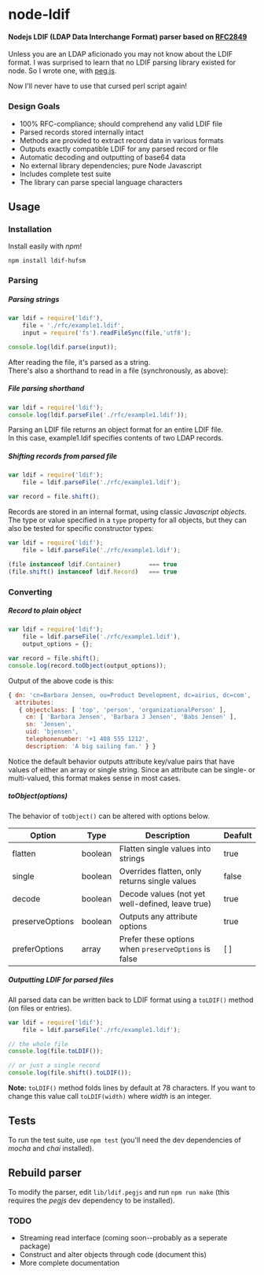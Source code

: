 # node-ldif
#### Nodejs LDIF (LDAP Data Interchange Format) parser based on [RFC2849](https://github.com/tapmodo/node-ldif/tree/master/rfc)

Unless you are an LDAP aficionado you may not know about the LDIF format.
I was surprised to learn that no LDIF parsing library existed for node. So
I wrote one, with [peg.js](http://pegjs.org).

Now I'll never have to use that cursed perl script again!

### Design Goals

  * 100% RFC-compliance; should comprehend any valid LDIF file
  * Parsed records stored internally intact
  * Methods are provided to extract record data in various formats
  * Outputs exactly compatible LDIF for any parsed record or file
  * Automatic decoding and outputting of base64 data
  * No external library dependencies; pure Node Javascript
  * Includes complete test suite
  * The library can parse special language characters 

## Usage

### Installation

Install easily with *npm*!

    npm install ldif-hufsm

### Parsing

##### Parsing strings
```javascript
var ldif = require('ldif'),
    file = './rfc/example1.ldif',
    input = require('fs').readFileSync(file,'utf8');

console.log(ldif.parse(input));
```

After reading the file, it's parsed as a string.  
There's also a shorthand to read in a file (synchronously, as above):

##### File parsing shorthand
```javascript
var ldif = require('ldif');
console.log(ldif.parseFile('./rfc/example1.ldif'));
```

Parsing an LDIF file returns an object format for an entire LDIF file.  
In this case, example1.ldif specifies contents of two LDAP records.

##### Shifting records from parsed file
```javascript
var ldif = require('ldif');
    file = ldif.parseFile('./rfc/example1.ldif');

var record = file.shift();
```

Records are stored in an internal format, using classic
*Javascript objects*. The type or value specified in a `type`
property for all objects, but they can also be tested for
specific constructor types:

```javascript
var ldif = require('ldif');
    file = ldif.parseFile('./rfc/example1.ldif');

(file instanceof ldif.Container)        === true
(file.shift() instanceof ldif.Record)   === true
```

### Converting

##### Record to plain object
```javascript
var ldif = require('ldif');
    file = ldif.parseFile('./rfc/example1.ldif'),
    output_options = {};

var record = file.shift();
console.log(record.toObject(output_options));
```

Output of the above code is this:

```javascript
{ dn: 'cn=Barbara Jensen, ou=Product Development, dc=airius, dc=com',
  attributes: 
   { objectclass: [ 'top', 'person', 'organizationalPerson' ],
     cn: [ 'Barbara Jensen', 'Barbara J Jensen', 'Babs Jensen' ],
     sn: 'Jensen',
     uid: 'bjensen',
     telephonenumber: '+1 408 555 1212',
     description: 'A big sailing fan.' } }
```

Notice the default behavior outputs attribute key/value pairs
that have values of either an array or single string. Since an
attribute can be single- or multi-valued, this format makes
sense in most cases.

##### toObject(options)

The behavior of `toObject()` can be altered with options below.

Option | Type | Description | Deafult
------ | ---- | ----------- | ----------
flatten | boolean | Flatten single values into strings | true
single | boolean | Overrides flatten, only returns single values | false
decode | boolean | Decode values (not yet well-defined, leave true) | true
preserveOptions | boolean | Outputs any attribute options | true
preferOptions | array | Prefer these options when `preserveOptions` is false | [ ]

##### Outputting LDIF for parsed files

All parsed data can be written back to LDIF format using a
`toLDIF()` method (on files or entries).

```javascript
var ldif = require('ldif');
    file = ldif.parseFile('./rfc/example1.ldif');

// the whole file
console.log(file.toLDIF());

// or just a single record
console.log(file.shift().toLDIF());
```

**Note:** `toLDIF()` method folds lines by default at 78 characters.
If you want to change this value call `toLDIF(width)` where *width*
is an integer.

## Tests

To run the test suite, use `npm test` (you'll need the dev dependencies
of *mocha* and *chai* installed).

## Rebuild parser

To modify the parser, edit `lib/ldif.pegjs` and run `npm run make`
(this requires the *pegjs* dev dependency to be installed).

### TODO

  * Streaming read interface (coming soon--probably as a seperate package)
  * Construct and alter objects through code (document this)
  * More complete documentation

